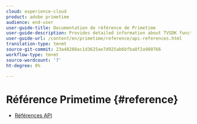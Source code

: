 ```yaml
---
cloud: experience-cloud
product: adobe primetime
audience: end-user
user-guide-title: Documentation de référence de Primetime
user-guide-description: Provides detailed information about TVSDK functions, data structures and other programming constructs.
user-guide-url: /content/en/primetime/reference/api-references.html
translation-type: tm+mt
source-git-commit: 23a48208ac1d3625ae7d925ab6bfba8f2a980766
workflow-type: tm+mt
source-wordcount: '7'
ht-degree: 0%

---
```



# Référence Primetime {#reference}

+ [Références API](api-references.md)
